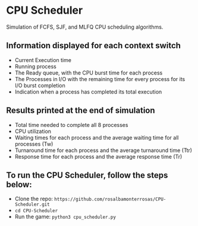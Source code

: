 # CPU Scheduler
Simulation of FCFS, SJF, and MLFQ CPU scheduling algorithms. 

## Information displayed for each context switch
* Current Execution time  
* Running process  
* The Ready queue, with the CPU burst time for each process   
* The Processes in I/O with the remaining time for every process for its I/O burst completion  
* Indication when a process has completed its total execution    

## Results printed at the end of simulation
* Total time needed to complete all 8 processes  
* CPU utilization  
* Waiting times for each process and the average waiting time for all processes (Tw)  
* Turnaround time for each process and the average turnaround time (Ttr)  
* Response time for each process and the average response time (Tr)  

## To run the CPU Scheduler, follow the steps below:
* Clone the repo: `https://github.com/rosalbamonterrosas/CPU-Scheduler.git`
* `cd CPU-Scheduler`
* Run the game: `python3 cpu_scheduler.py`
